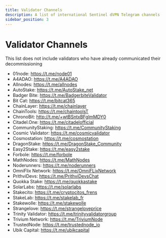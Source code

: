 ```yaml
---
title: Validator Channels
description: A list of international Sentinel dVPN Telegram channels 
sidebar_position: 3
---
```


# Validator Channels

This list does not include validators who have already communicated their decommissioning

- 01node: https://t.me/node01
- A4ADAO: https://t.me/A4ADAO
- Allnodes: https://t.me/allnodes
- AutoStake: https://t.me/AutoStake_net
- Badger Bite: https://t.me/BadgerbiteValidator
- Bit Cat: https://t.me/bitcat365
- ChainLayer: https://t.me/chainlayer
- ChainTools: https://t.me/chaintoolsT
- ChronoBit: http://t.me/+wtBSntxBFglmMDY0
- Citadel.One: https://t.me/citadelofficial
- CommunityStaking: https://t.me/CommunityStaking
- Cosmic Validator: https://t.me/cosmicvalidator
- Cosmostation: https://t.me/cosmostation
- DragonStake: https://t.me/DragonStake_Community
- Easy2Stake: https://t.me/easy2stake
- Forbole: https://t.me/forbole
- MathNodes: https://t.me/MathNodes
- Noderunners: https://t.me/noderunners
- OmniFlix Network: https://t.me/OmniFLixNetwork
- PrithviDevs: https://t.me/PrithviDevsChat
- Quokka Stake: https://t.me/quokkastake
- SolarLabs: https://t.me/solarlabs
- Stakecito: https://t.me/cryptocitos_frens
- StakeLab: https://t.me/stakelab_fr
- Stakewolle: https://t.me/stakewolle
- Strangelove: https://t.me/strangeloveprice
- Trinity Validator: https://t.me/trinityvalidatorgroup
- Trivium Network: https://t.me/TriviumNode
- TrustedNode: https://t.me/trustednode_io
- Ubik Capital: https://t.me/ubikcapital